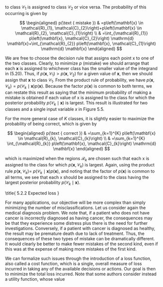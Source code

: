 to class $\mathcal{C}_{1}$ is assigned to class $\mathcal{C}_{2}$ or vice versa. The probability of this occurring is given by

$$
\begin{aligned}
p(\text { mistake }) & =p\left(\mathbf{x} \in \mathcal{R}_{1}, \mathcal{C}_{2}\right)+p\left(\mathbf{x} \in \mathcal{R}_{2}, \mathcal{C}_{1}\right) \\
& =\int_{\mathcal{R}_{1}} p\left(\mathbf{x}, \mathcal{C}_{2}\right) \mathrm{d} \mathbf{x}+\int_{\mathcal{R}_{2}} p\left(\mathbf{x}, \mathcal{C}_{1}\right) \mathrm{d} \mathbf{x}
\end{aligned}
$$

We are free to choose the decision rule that assigns each point $\mathrm{x}$ to one of the two classes. Clearly, to minimize $p$ (mistake) we should arrange that each $\mathbf{x}$ is assigned to whichever class has the smaller value of the integrand in (5.20). Thus, if $p\left(\mathbf{x}, \mathcal{C}_{1}\right)>p\left(\mathbf{x}, \mathcal{C}_{2}\right)$ for a given value of $\mathbf{x}$, then we should assign that $\mathbf{x}$ to class $\mathcal{C}_{1}$. From the product rule of probability, we have $p\left(\mathbf{x}, \mathcal{C}_{k}\right)=p\left(\mathcal{C}_{k} \mid \mathbf{x}\right) p(\mathbf{x})$. Because the factor $p(\mathbf{x})$ is common to both terms, we can restate this result as saying that the minimum probability of making a mistake is obtained if each value of $\mathrm{x}$ is assigned to the class for which the posterior probability $p\left(\mathcal{C}_{k} \mid \mathbf{x}\right)$ is largest. This result is illustrated for two classes and a single input variable $x$ in Figure 5.5.

For the more general case of $K$ classes, it is slightly easier to maximize the probability of being correct, which is given by

$$
\begin{aligned}
p(\text { correct }) & =\sum_{k=1}^{K} p\left(\mathbf{x} \in \mathcal{R}_{k}, \mathcal{C}_{k}\right) \\
& =\sum_{k=1}^{K} \int_{\mathcal{R}_{k}} p\left(\mathbf{x}, \mathcal{C}_{k}\right) \mathrm{d} \mathbf{x}
\end{aligned}
$$

which is maximized when the regions $\mathcal{R}_{k}$ are chosen such that each $\mathrm{x}$ is assigned to the class for which $p\left(\mathbf{x}, \mathcal{C}_{k}\right)$ is largest. Again, using the product rule $p\left(\mathbf{x}, \mathcal{C}_{k}\right)=$ $p\left(\mathcal{C}_{k} \mid \mathbf{x}\right) p(\mathbf{x})$, and noting that the factor of $p(\mathbf{x})$ is common to all terms, we see that each $\mathrm{x}$ should be assigned to the class having the largest posterior probability $p\left(\mathcal{C}_{k} \mid \mathbf{x}\right)$.

\title{
5.2.2 Expected loss
}

For many applications, our objective will be more complex than simply minimizing the number of misclassifications. Let us consider again the medical diagnosis problem. We note that, if a patient who does not have cancer is incorrectly diagnosed as having cancer, the consequences may be that they experience some distress plus there is the need for further investigations. Conversely, if a patient with cancer is diagnosed as healthy, the result may be premature death due to lack of treatment. Thus, the consequences of these two types of mistake can be dramatically different. It would clearly be better to make fewer mistakes of the second kind, even if this was at the expense of making more mistakes of the first kind.

We can formalize such issues through the introduction of a loss function, also called a cost function, which is a single, overall measure of loss incurred in taking any of the available decisions or actions. Our goal is then to minimize the total loss incurred. Note that some authors consider instead a utility function, whose value